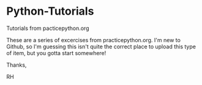 # Python-Tutorials
Tutorials from pacticepython.org

These are a series of excercises from practicepython.org.  I'm new to Github, so I'm guessing this isn't quite the correct place to upload this type of item, but you gotta start somewhere!

Thanks,

RH

